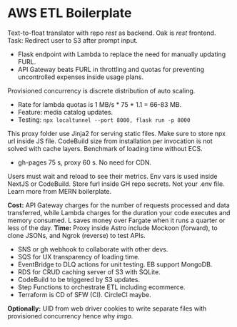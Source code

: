 # AWS ETL Boilerplate

Text-to-float translator with repo *rest* as backend. Oak is *rest* frontend. Task: Redirect user to S3 after prompt input.
* Flask endpoint with Lambda to replace the need for manually updating FURL.  
* API Gateway beats FURL in throttling and quotas for preventing uncontrolled expenses inside usage plans. 

Provisioned concurrency is discrete distribution of auto scaling. 
* Rate for lambda quotas is 1 MB/s * 75 * 1.1 = 66-83 MB.
* Feature: media catalog updates.
* Testing: ```npx localtunnel --port 8000, flask run -p 8000```

This proxy folder use Jinja2 for serving static files. Make sure to store npx url inside JS file. CodeBuild size from installation per invocation is not solved with cache layers. Benchmark of loading time without ECS. 
* gh-pages 75 s, proxy 60 s. No need for CDN.

Users must wait and reload to see their metrics. Env vars is used inside NextJS or CodeBuild. Store furl inside GH repo secrets. Not your .env file. Learn more from MERN boilerplate. 

**Cost:** API Gateway charges for the number of requests processed and data transferred, while Lambda charges for the duration your code executes and memory consumed. L saves money over Fargate when it runs a quarter or less of the day. **Time:** Proxy inside Astro include Mockoon (forward), to clone JSONs, and Ngrok (reverse) to test APIs.

* SNS or gh webhook to collaborate with other devs.
* SQS for UX transparency of loading time.
* EventBridge to DLQ actions for unit testing. EB support MongoDB.
* RDS for CRUD caching server of S3 with SQLite.
* CodeBuild to be triggered by S3 updates.
* Step Functions to orchestrate ETL including ecommerce.
* Terraform is CD of SFW (CI). CircleCI maybe.

**Optionally:** UID from web driver cookies to write separate files with provisioned concurrency hence why *imgo*.
